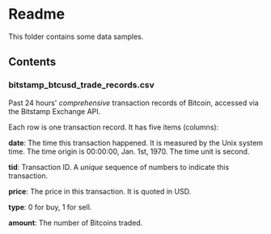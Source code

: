 # Readme 

This folder contains some data samples. 

## Contents 

### bitstamp_btcusd_trade_records.csv 
Past 24 hours' *comprehensive* transaction records of Bitcoin, accessed via the Bitstamp Exchange API. 

Each row is one transaction record. It has five items (columns): 

**date**: The time this transaction happened. It is measured by the Unix system time. The time origin is 00:00:00, Jan. 1st, 1970. The time unit is second. 

**tid**: Transaction ID. A *unique* sequence of numbers to indicate this transaction. 

**price**: The price in this transaction. It is quoted in USD. 

**type**: 0 for buy, 1 for sell.  

**amount**: The number of Bitcoins traded. 
